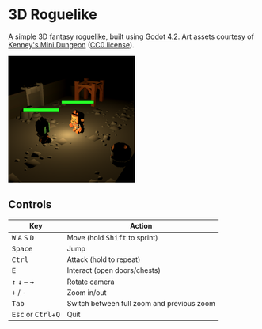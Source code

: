 # 3D Roguelike

A simple 3D fantasy [roguelike](https://en.wikipedia.org/wiki/Roguelike), built using [Godot 4.2](https://godotengine.org/download/). Art assets courtesy of [Kenney's Mini Dungeon](https://www.kenney.nl/assets/mini-dungeon) ([CC0 license](https://creativecommons.org/publicdomain/zero/1.0/)).

![Screenshot](3d_roguelike.png)

## Controls

Key | Action
--- | ---
<kbd>W</kbd> <kbd>A</kbd> <kbd>S</kbd> <kbd>D</kbd> | Move (hold <kbd>Shift</kbd> to sprint)
<kbd>Space</kbd> | Jump
<kbd>Ctrl</kbd> | Attack (hold to repeat)
<kbd>E</kbd> | Interact (open doors/chests)
<kbd>↑</kbd> <kbd>↓</kbd> <kbd>←</kbd> <kbd>→</kbd> | Rotate camera
<kbd>+</kbd> / <kbd>-</kbd> | Zoom in/out
<kbd>Tab</kbd> | Switch between full zoom and previous zoom
<kbd>Esc</kbd> or <kbd>Ctrl</kbd>+<kbd>Q</kbd> | Quit
